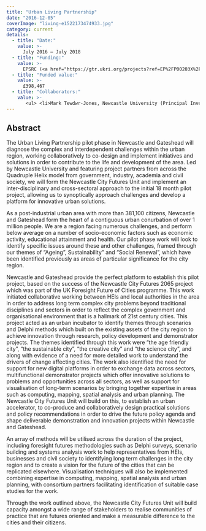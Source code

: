 ```yaml
---
title: "Urban Living Partnership"
date: "2016-12-05"
coverImage: "living-e1522173474933.jpg"
category: current
details:
  - title: "Date:"
    value: >-
      July 2016 – July 2018
  - title: "Funding:"
    value: >-
      EPSRC (<a href="https://gtr.ukri.org/projects?ref=EP%2FP00203X%2F1">EP/P00203X/1</a>)
  - title: "Funded value:"
    value: >-
      £398,467
  - title: "Collaborators:"
    value: >-
       <ul> <li>Mark Tewdwr-Jones, Newcastle University (Principal Investigator)</li> <li>Ruth Dalton, Northumbria University (Co-Investigator)</li> <li>Patrick Olivier, Newcastle University (Co-Investigator)</li> </ul> 
---
```

## Abstract
<span id="lblAbstract">The Urban Living Partnership pilot phase in Newcastle and Gateshead will diagnose the complex and interdependent challenges within the urban region, working collaboratively to co-design and implement initiatives and solutions in order to contribute to the life and development of the area. Led by Newcastle University and featuring project partners from across the Quadruple Helix model from government, industry, academia and civil society, we will form the Newcastle City Futures Unit and implement an inter-disciplinary and cross-sectoral approach to the initial 18 month pilot project, allowing us to synoptically approach challenges and develop a platform for innovative urban solutions.</span>

As a post-industrial urban area with more than 381,100 citizens, Newcastle and Gateshead form the heart of a contiguous urban conurbation of over 1 million people. We are a region facing numerous challenges, and perform below average on a number of socio-economic factors such as economic activity, educational attainment and health. Our pilot phase work will look to identify specific issues around these and other challenges, framed through our themes of “Ageing”, Sustainability” and “Social Renewal”, which have been identified previously as areas of particular significance for the city region.

Newcastle and Gateshead provide the perfect platform to establish this pilot project, based on the success of the Newcastle City Futures 2065 project which was part of the UK Foresight Future of Cities programme. This work initiated collaborative working between HEIs and local authorities in the area in order to address long term complex city problems beyond traditional disciplines and sectors in order to reflect the complex government and organisational environment that is a hallmark of 21st century cities. This project acted as an urban incubator to identify themes through scenarios and Delphi methods which built on the existing assets of the city region to achieve innovation through research, policy development and demonstrator projects. The themes identified through this work were “the age friendly city”, “the sustainable city”, “the creative city” and “the science city”, and along with evidence of a need for more detailed work to understand the drivers of change affecting cities. The work also identified the need for support for new digital platforms in order to exchange data across sectors, multifunctional demonstrator projects which offer innovative solutions to problems and opportunities across all sectors, as well as support for visualisation of long-term scenarios by bringing together expertise in areas such as computing, mapping, spatial analysis and urban planning. The Newcastle City Futures Unit will build on this, to establish an urban accelerator, to co-produce and collaboratively design practical solutions and policy recommendations in order to drive the future policy agenda and shape deliverable demonstration and innovation projects within Newcastle and Gateshead.

An array of methods will be utilised across the duration of the project, including foresight futures methodologies such as Delphi surveys, scenario building and systems analysis work to help representatives from HEIs, businesses and civil society to identifying long term challenges in the city region and to create a vision for the future of the cities that can be replicated elsewhere. Visualisation techniques will also be implemented combining expertise in computing, mapping, spatial analysis and urban planning, with consortium partners facilitating identification of suitable case studies for the work.

Through the work outlined above, the Newcastle City Futures Unit will build capacity amongst a wide range of stakeholders to realise communities of practice that are futures oriented and make a measurable difference to the cities and their citizens.


